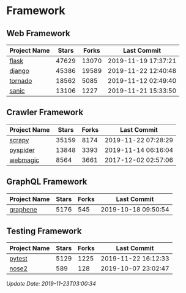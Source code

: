 # Framework

## Web Framework

| Project Name | Stars | Forks | Last Commit |
| ------------ | ----- | ----- | ----------- |
| [flask](https://github.com/pallets/flask) | 47629 | 13070 | 2019-11-19 17:37:21 |
| [django](https://github.com/django/django) | 45386 | 19589 | 2019-11-22 12:40:48 |
| [tornado](https://github.com/tornadoweb/tornado) | 18562 | 5085 | 2019-11-12 02:49:40 |
| [sanic](https://github.com/huge-success/sanic) | 13106 | 1227 | 2019-11-21 15:33:50 |

## Crawler Framework

| Project Name | Stars | Forks | Last Commit |
| ------------ | ----- | ----- | ----------- |
| [scrapy](https://github.com/scrapy/scrapy) | 35159 | 8174 | 2019-11-22 07:28:29 |
| [pyspider](https://github.com/binux/pyspider) | 13848 | 3393 | 2019-11-14 06:16:04 |
| [webmagic](https://github.com/code4craft/webmagic) | 8564 | 3661 | 2017-12-02 02:57:06 |

## GraphQL Framework

| Project Name | Stars | Forks | Last Commit |
| ------------ | ----- | ----- | ----------- |
| [graphene](https://github.com/graphql-python/graphene) | 5176 | 545 | 2019-10-18 09:50:54 |

## Testing Framework

| Project Name | Stars | Forks | Last Commit |
| ------------ | ----- | ----- | ----------- |
| [pytest](https://github.com/pytest-dev/pytest) | 5129 | 1225 | 2019-11-22 16:12:33 |
| [nose2](https://github.com/nose-devs/nose2) | 589 | 128 | 2019-10-07 23:02:47 |

*Update Date: 2019-11-23T03:00:34*